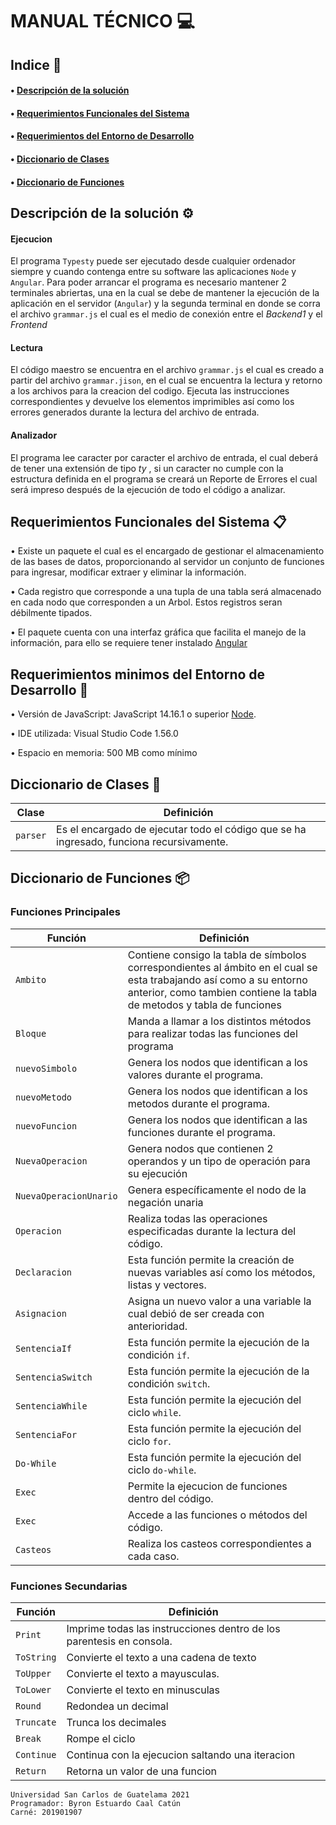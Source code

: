 MANUAL TÉCNICO 💻
===================

## Indice 🚀

#### • [Descripción de la solución](#descipcion-de-la-solucion-⚙️) ####

#### • [Requerimientos Funcionales del Sistema](#requerimientos-funcionales-del-sistema-📋) ####

#### • [Requerimientos del Entorno de Desarrollo](#requerimientos-del-entorno-de-desarrollo-🔧) ####

#### • [Diccionario de Clases](#diccionario-de-clases-📖) ####

#### • [Diccionario de Funciones](#diccionario-de-funciones-📦) ####


Descripción de la solución ⚙️
-----------------------

#### Ejecucion ####

El programa `Typesty` puede ser ejecutado desde cualquier ordenador siempre y cuando contenga entre su software las aplicaciones `Node` y `Angular`. Para poder arrancar el programa es necesario mantener 2 terminales abriertas, una en la cual se debe de mantener la ejecución de la aplicación en el servidor (`Angular`) y la segunda terminal en donde se corra el archivo `grammar.js` el cual es el medio de conexión entre el _Backend1_ y el _Frontend_

#### Lectura ####

El código maestro se encuentra en el archivo `grammar.js` el cual es creado a partir del archivo `grammar.jison`, en el cual se encuentra la lectura y retorno a los archivos para la creacion del codigo. Ejecuta las instrucciones correspondientes y devuelve los elementos imprimibles así como los errores generados durante la lectura del archivo de entrada.

#### Analizador ####

El programa lee caracter por caracter el archivo de entrada, el cual deberá de tener una extensión de tipo _ty_ , si un caracter no cumple con la estructura definida en el programa se creará un Reporte de Errores el cual será impreso después de la ejecución de todo el código a analizar.

Requerimientos Funcionales del Sistema 📋
-----------------------
• Existe un paquete el cual es el encargado de gestionar el almacenamiento de las bases de datos, proporcionando al servidor un conjunto de funciones para ingresar, modificar extraer y eliminar la información.

• Cada registro que corresponde a una tupla de una tabla será almacenado en cada nodo que corresponden a un Arbol. Estos registros seran débilmente tipados.

• El paquete cuenta con una interfaz gráfica que facilita el manejo de la información, para ello se requiere tener instalado [Angular](https://angular.io)


Requerimientos minimos del Entorno de Desarrollo 🔧
-----------------------
• Versión de JavaScript: JavaScript 14.16.1 o superior [Node](https://nodejs.org/es/).

• IDE utilizada: Visual Studio Code 1.56.0

• Espacio en memoria: 500 MB como mínimo


Diccionario de Clases 📖
-----------------------
Clase |  Definición 
------------ | -------------
`parser` | Es el encargado de ejecutar todo el código que se ha ingresado, funciona recursivamente.

Diccionario de Funciones 📦
-----------------------

### Funciones Principales ###

Función |  Definición 
------------ | -------------
`Ambito` | Contiene consigo la tabla de símbolos correspondientes al ámbito en el cual se esta trabajando así como a su entorno anterior, como tambien contiene la tabla de metodos y tabla de funciones
`Bloque` | Manda a llamar a los distintos métodos para realizar todas las funciones del programa
`nuevoSimbolo` | Genera los nodos que identifican a los valores durante el programa.
`nuevoMetodo` | Genera los nodos que identifican a los metodos durante el programa.
`nuevoFuncion` | Genera los nodos que identifican a las funciones durante el programa.
`NuevaOperacion` | Genera nodos que contienen 2 operandos y un tipo de operación para su ejecución
`NuevaOperacionUnario` | Genera específicamente el nodo de la negación unaria
`Operacion` | Realiza todas las operaciones especificadas durante la lectura del código.
`Declaracion` | Esta función permite la creación de nuevas variables así como los métodos, listas y vectores.
`Asignacion` | Asigna un nuevo valor a una variable la cual debió de ser creada con anterioridad.
`SentenciaIf` | Esta función permite la ejecución de la condición `if`.
`SentenciaSwitch` | Esta función permite la ejecución de la condición `switch`.
`SentenciaWhile` | Esta función permite la ejecución del ciclo `while`.
`SentenciaFor` | Esta función permite la ejecución del ciclo `for`.
`Do-While` | Esta función permite la ejecución del ciclo `do-while`.
`Exec` | Permite la ejecucion de funciones dentro del código.
`Exec` | Accede a las funciones o métodos del código.
`Casteos` | Realiza los casteos correspondientes a cada caso.


### Funciones Secundarias  ###

Función |  Definición 
------------ | -------------
`Print` | Imprime todas las instrucciones dentro de los parentesis en consola.
`ToString` | Convierte el texto a una cadena de texto 
`ToUpper` | Convierte el texto a mayusculas. 
`ToLower` | Convierte el texto en minusculas
`Round` | Redondea un decimal 
`Truncate` | Trunca los decimales 
`Break` | Rompe el ciclo
`Continue` | Continua con la ejecucion saltando una iteracion 
`Return` | Retorna un valor de una funcion

```
Universidad San Carlos de Guatelama 2021
Programador: Byron Estuardo Caal Catún
Carné: 201901907
```
